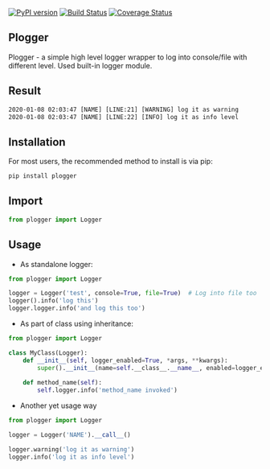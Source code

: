 [![PyPI version](https://badge.fury.io/py/plogger.svg)](https://badge.fury.io/py/plogger)
[![Build Status](https://travis-ci.org/c-pher/plogger.svg?branch=master)](https://travis-ci.org/c-pher/plogger)
[![Coverage Status](https://coveralls.io/repos/github/c-pher/plogger/badge.svg?branch=master)](https://coveralls.io/github/c-pher/plogger?branch=master)


## Plogger

Plogger - a simple high level logger wrapper to log into console/file with different level. Used built-in logger module.

## Result
```cmd
2020-01-08 02:03:47 [NAME] [LINE:21] [WARNING] log it as warning
2020-01-08 02:03:47 [NAME] [LINE:22] [INFO] log it as info level
```

## Installation
For most users, the recommended method to install is via pip:
```cmd
pip install plogger
```

## Import
```python
from plogger import Logger
```

## Usage
- As standalone logger:
```python
from plogger import Logger

logger = Logger('test', console=True, file=True)  # Log into file too
logger().info('log this')
logger.logger.info('and log this too')
```

- As part of class using inheritance:
```python
from plogger import Logger

class MyClass(Logger):
    def __init__(self, logger_enabled=True, *args, **kwargs):
        super().__init__(name=self.__class__.__name__, enabled=logger_enabled, *args, **kwargs)
    
    def method_name(self):
        self.logger.info('method_name invoked')
```

- Another yet usage way
```python
from plogger import Logger

logger = Logger('NAME').__call__()

logger.warning('log it as warning')
logger.info('log it as info level')
```
